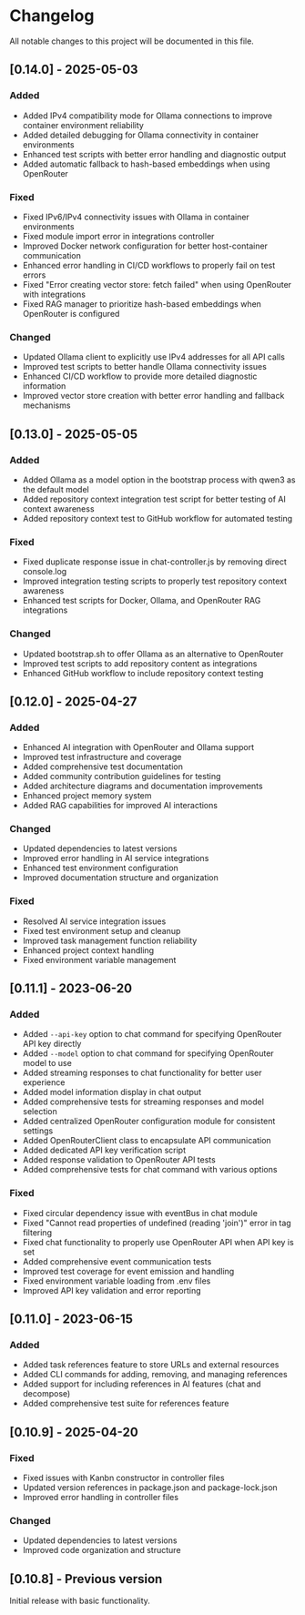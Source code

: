 # Changelog

All notable changes to this project will be documented in this file.

## [0.14.0] - 2025-05-03

### Added
- Added IPv4 compatibility mode for Ollama connections to improve container environment reliability
- Added detailed debugging for Ollama connectivity in container environments
- Enhanced test scripts with better error handling and diagnostic output
- Added automatic fallback to hash-based embeddings when using OpenRouter

### Fixed
- Fixed IPv6/IPv4 connectivity issues with Ollama in container environments
- Fixed module import error in integrations controller
- Improved Docker network configuration for better host-container communication
- Enhanced error handling in CI/CD workflows to properly fail on test errors
- Fixed "Error creating vector store: fetch failed" when using OpenRouter with integrations
- Fixed RAG manager to prioritize hash-based embeddings when OpenRouter is configured

### Changed
- Updated Ollama client to explicitly use IPv4 addresses for all API calls
- Improved test scripts to better handle Ollama connectivity issues
- Enhanced CI/CD workflow to provide more detailed diagnostic information
- Improved vector store creation with better error handling and fallback mechanisms

## [0.13.0] - 2025-05-05

### Added
- Added Ollama as a model option in the bootstrap process with qwen3 as the default model
- Added repository context integration test script for better testing of AI context awareness
- Added repository context test to GitHub workflow for automated testing

### Fixed
- Fixed duplicate response issue in chat-controller.js by removing direct console.log
- Improved integration testing scripts to properly test repository context awareness
- Enhanced test scripts for Docker, Ollama, and OpenRouter RAG integrations

### Changed
- Updated bootstrap.sh to offer Ollama as an alternative to OpenRouter
- Improved test scripts to add repository content as integrations
- Enhanced GitHub workflow to include repository context testing

## [0.12.0] - 2025-04-27

### Added
- Enhanced AI integration with OpenRouter and Ollama support
- Improved test infrastructure and coverage
- Added comprehensive test documentation
- Added community contribution guidelines for testing
- Added architecture diagrams and documentation improvements
- Enhanced project memory system
- Added RAG capabilities for improved AI interactions

### Changed
- Updated dependencies to latest versions
- Improved error handling in AI service integrations
- Enhanced test environment configuration
- Improved documentation structure and organization

### Fixed
- Resolved AI service integration issues
- Fixed test environment setup and cleanup
- Improved task management function reliability
- Enhanced project context handling
- Fixed environment variable management

## [0.11.1] - 2023-06-20

### Added
- Added `--api-key` option to chat command for specifying OpenRouter API key directly
- Added `--model` option to chat command for specifying OpenRouter model to use
- Added streaming responses to chat functionality for better user experience
- Added model information display in chat output
- Added comprehensive tests for streaming responses and model selection
- Added centralized OpenRouter configuration module for consistent settings
- Added OpenRouterClient class to encapsulate API communication
- Added dedicated API key verification script
- Added response validation to OpenRouter API tests
- Added comprehensive tests for chat command with various options

### Fixed
- Fixed circular dependency issue with eventBus in chat module
- Fixed "Cannot read properties of undefined (reading 'join')" error in tag filtering
- Fixed chat functionality to properly use OpenRouter API when API key is set
- Added comprehensive event communication tests
- Improved test coverage for event emission and handling
- Fixed environment variable loading from .env files
- Improved API key validation and error reporting

## [0.11.0] - 2023-06-15

### Added
- Added task references feature to store URLs and external resources
- Added CLI commands for adding, removing, and managing references
- Added support for including references in AI features (chat and decompose)
- Added comprehensive test suite for references feature

## [0.10.9] - 2025-04-20

### Fixed
- Fixed issues with Kanbn constructor in controller files
- Updated version references in package.json and package-lock.json
- Improved error handling in controller files

### Changed
- Updated dependencies to latest versions
- Improved code organization and structure

## [0.10.8] - Previous version

Initial release with basic functionality.
